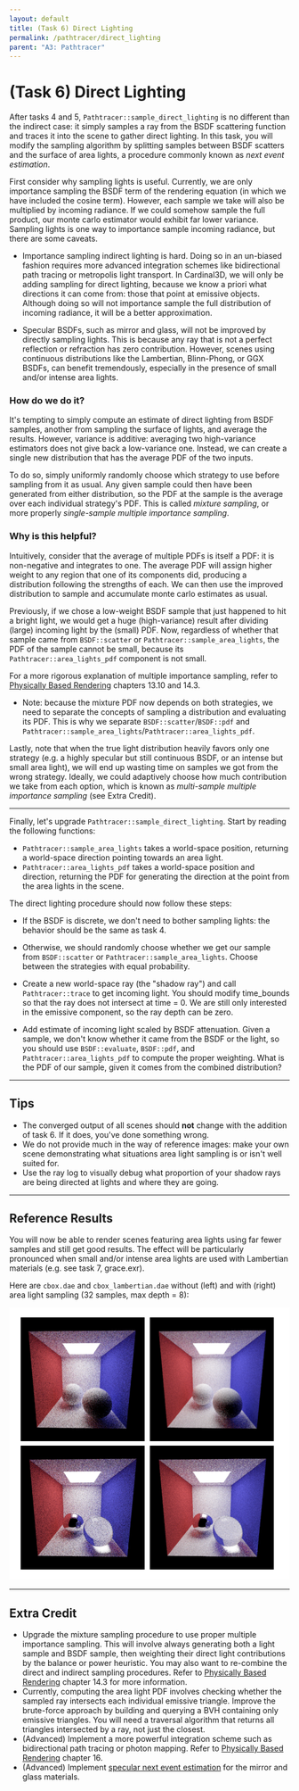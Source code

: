 ```yaml
---
layout: default
title: (Task 6) Direct Lighting
permalink: /pathtracer/direct_lighting
parent: "A3: Pathtracer"
---
```


# (Task 6) Direct Lighting 

After tasks 4 and 5, `Pathtracer::sample_direct_lighting` is no different than the indirect case: it simply samples a ray from the BSDF scattering function and traces it into the scene to gather direct lighting. In this task, you will modify the sampling algorithm by splitting samples between BSDF scatters and the surface of area lights, a procedure commonly known as _next event estimation_.

First consider why sampling lights is useful. Currently, we are only importance sampling the BSDF term of the rendering equation (in which we have included the cosine term). However, each sample we take will also be multiplied by incoming radiance. If we could somehow sample the full product, our monte carlo estimator would exhibit far lower variance. Sampling lights is one way to importance sample incoming radiance, but there are some caveats.

- Importance sampling indirect lighting is hard. Doing so in an un-biased fashion requires more advanced integration schemes like bidirectional path tracing or metropolis light transport. In Cardinal3D, we will only be adding sampling for direct lighting, because we know a priori what directions it can come from: those that point at emissive objects. Although doing so will not importance sample the full distribution of incoming radiance, it will be a better approximation.

- Specular BSDFs, such as mirror and glass, will not be improved by directly sampling lights. This is because any ray that is not a perfect reflection or refraction has zero contribution. However, scenes using continuous distributions like the Lambertian, Blinn-Phong, or GGX BSDFs, can benefit tremendously, especially in the presence of small and/or intense area lights.

### How do we do it? 

It's tempting to simply compute an estimate of direct lighting from BSDF samples, another from sampling the surface of lights, and average the results. However, variance is additive: averaging two high-variance estimators does not give back a low-variance one. Instead, we can create a single new distribution that has the average PDF of the two inputs. 

To do so, simply uniformly randomly choose which strategy to use before sampling from it as usual. Any given sample could then have been generated from either distribution, so the PDF at the sample is the average over each individual strategy's PDF. This is called _mixture sampling_, or more properly _single-sample multiple importance sampling_. 

### Why is this helpful? 

Intuitively, consider that the average of multiple PDFs is itself a PDF: it is non-negative and integrates to one. The average PDF will assign higher weight to any region that one of its components did, producing a distribution following the strengths of each. We can then use the improved distribution to sample and accumulate monte carlo estimates as usual. 

Previously, if we chose a low-weight BSDF sample that just happened to hit a bright light, we would get a huge (high-variance) result after dividing (large) incoming light by the (small) PDF. Now, regardless of whether that sample came from `BSDF::scatter` or `Pathtracer::sample_area_lights`, the PDF of the sample cannot be small, because its `Pathtracer::area_lights_pdf` component is not small.

For a more rigorous explanation of multiple importance sampling, refer to [Physically Based Rendering](https://www.pbr-book.org/3ed-2018/) chapters 13.10 and 14.3.

- Note: because the mixture PDF now depends on both strategies, we need to separate the concepts of sampling a distribution and evaluating its PDF. This is why we separate `BSDF::scatter`/`BSDF::pdf` and `Pathtracer::sample_area_lights`/`Pathtracer::area_lights_pdf`.

Lastly, note that when the true light distribution heavily favors only one strategy (e.g. a highly specular but still continuous BSDF, or an intense but small area light), we will end up wasting time on samples we got from the wrong strategy. Ideally, we could adaptively choose how much contribution we take from each option, which is known as _multi-sample multiple importance sampling_ (see Extra Credit).

---

Finally, let's upgrade `Pathtracer::sample_direct_lighting`. Start by reading the following functions:
- `Pathtracer::sample_area_lights` takes a world-space position, returning a world-space direction pointing towards an area light.
- `Pathtracer::area_lights_pdf` takes a world-space position and direction, returning the PDF for generating the direction at the point from the area lights in the scene.

The direct lighting procedure should now follow these steps:

- If the BSDF is discrete, we don't need to bother sampling lights: the behavior should be the same as task 4.

- Otherwise, we should randomly choose whether we get our sample from `BSDF::scatter` or `Pathtracer::sample_area_lights`. Choose between the strategies with equal probability.

- Create a new world-space ray (the "shadow ray") and call `Pathtracer::trace` to get incoming light. You should modify time_bounds so that the ray does not intersect at time = 0. We are still only interested in the emissive component, so the ray depth can be zero.

- Add estimate of incoming light scaled by BSDF attenuation. Given a sample, we don't know whether it came from the BSDF or the light, so you should use `BSDF::evaluate`, `BSDF::pdf`, and `Pathtracer::area_lights_pdf` to compute the proper weighting. What is the PDF of our sample, given it comes from the combined distribution?

---

## Tips

- The converged output of all scenes should **not** change with the addition of task 6. If it does, you've done something wrong.
- We do not provide much in the way of reference images: make your own scene demonstrating what situations area light sampling is or isn't well suited for. 
- Use the ray log to visually debug what proportion of your shadow rays are being directed at lights and where they are going.

---

## Reference Results

You will now be able to render scenes featuring area lights using far fewer samples and still get good results. The effect will be particularly pronounced when small and/or intense area lights are used with Lambertian materials (e.g. see task 7, grace.exr). 

Here are `cbox.dae` and `cbox_lambertian.dae` without (left) and with (right) area light sampling (32 samples, max depth = 8):

<center><img src="images/cbox_importance.png"></center>

---

## Extra Credit

- Upgrade the mixture sampling procedure to use proper multiple importance sampling. This will involve always generating both a light sample and BSDF sample, then weighting their direct light contributions by the balance or power heuristic. You may also want to re-combine the direct and indirect sampling procedures. Refer to [Physically Based Rendering](http://www.pbr-book.org/3ed-2018/) chapter 14.3 for more information.
- Currently, computing the area light PDF involves checking whether the sampled ray intersects each individual emissive triangle. Improve the brute-force approach by building and querying a BVH containing only emissive triangles. You will need a traversal algorithm that returns all triangles intersected by a ray, not just the closest. 
- (Advanced) Implement a more powerful integration scheme such as bidirectional path tracing or photon mapping. Refer to [Physically Based Rendering](http://www.pbr-book.org/3ed-2018/) chapter 16.
- (Advanced) Implement [specular next event estimation](http://rgl.epfl.ch/publications/Zeltner2020Specular) for the mirror and glass materials.
